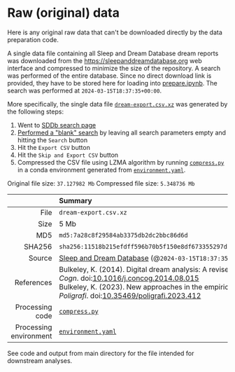# Raw (original) data

Here is any original raw data that can't be downloaded directly by the data preparation code.

A single data file containing all Sleep and Dream Database dream reports was downloaded from the https://sleepanddreamdatabase.org web interface and compressed to minimize the size of the repository. A search was performed of the entire database. Since no direct download link is provided, they have to be stored here for loading into [prepare.ipynb](../prepare.ipynb). The search was performed at `2024-03-15T18:37:35+00:00`.

More specifically, the single data file [`dream-export.csv.xz`](dream-export.csv.xz) was generated by the following steps:

1. Went to [SDDb search page](https://sleepanddreamdatabase.org/search)
2. [Performed a "blank" search](https://sleepanddreamdatabase.org/search_results/%7B%22freeSearchOperators%22%3A[%22%22]%2C%22freeSearchWords%22%3A[[%22%22]]%2C%22keywordOperators%22%3A[%22%22]%2C%22startBce%22%3A%22false%22%2C%22endBce%22%3A%22false%22%7D) by leaving all search parameters empty and hitting the `Search` button
3. Hit the `Export CSV` button
4. Hit the `Skip and Export CSV` button
5. Compressed the CSV file using LZMA algorithm by running [`compress.py`](compress.py) in a conda environment generated from [`environment.yaml`](environment.yaml).

Original file size: `37.127982 Mb`
Compressed file size: `5.348736 Mb`

| | Summary |
|--:|:--|
| File | `dream-export.csv.xz` |
| Size | 5 Mb |
| MD5 | `md5:7a28c8f29584ab3375db2dc2bbc86d6d` |
| SHA256 | `sha256:11518b215efdff596b70b5f150e8df673355297d210e36fb46ac0e08651dcbff` |
| Source | [Sleep and Dream Database](https://sleepanddreamdatabase.org/library) (@`2024-03-15T18:37:35+00:00`) |
| References | Bulkeley, K. (2014). Digital dream analysis: A revised method. _Conscious Cogn_. doi:[10.1016/j.concog.2014.08.015](https://doi.org/10.1016/j.concog.2014.08.015) <br> Bulkeley, K. (2023). New approaches in the empirical study of dreams. _Poligrafi_. doi:[10.35469/poligrafi.2023.412](https://doi.org/10.35469/poligrafi.2023.412) |
| Processing code | [`compress.py`](compress.py) |
| Processing environment | [`environment.yaml`](environment.yaml) |

See code and output from main directory for the file intended for downstream analyses.